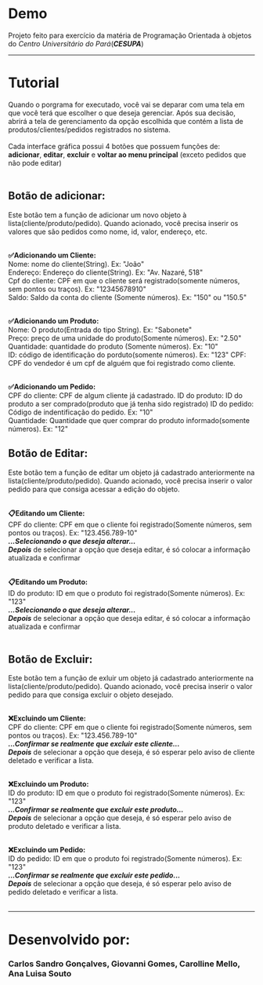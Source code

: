 # Demo
Projeto feito para exercício da matéria de Programação Orientada à objetos do <i>Centro Universitário do Pará</i>(<b><i>CESUPA</i></b>)
<hr>
<h1>Tutorial</h1>
Quando o porgrama for executado, você vai se deparar com uma tela em que você terá que escolher o que deseja gerenciar. Após sua decisão, abrirá a tela de gerenciamento da opção escolhida que contém a lista de produtos/clientes/pedidos registrados no sistema.
<br><br>
Cada interface gráfica possui 4 botões que possuem funções de: <b>adicionar</b>, <b>editar</b>, <b>excluir</b> e <b>voltar ao menu principal</b> (exceto pedidos que não pode editar)
<br><br>

<h2>Botão de adicionar:</h2> 
Este botão tem a função de adicionar um novo objeto à lista(cliente/produto/pedido). Quando acionado, você precisa inserir os valores que são pedidos como nome, id, valor, endereço, etc.
<br><br>

<b>✅Adicionando um Cliente:</b>
<br>
Nome: nome do cliente(String). Ex: "João"<br>
Endereço: Endereço do cliente(String). Ex: "Av. Nazaré, 518"<br>
Cpf do cliente: CPF em que o cliente será registrado(somente números, sem pontos ou traços). Ex: "12345678910"<br>
Saldo: Saldo da conta do cliente (Somente números). Ex: "150" ou "150.5"
<br>
<br>

<b>✅Adicionando um Produto:</b>
<br>
Nome: O produto(Entrada do tipo String). Ex: "Sabonete"<br>
Preço: preço de uma unidade do produto(Somente números). Ex: "2.50"<br>
Quantidade: quantidade do produto (Somente números). Ex: "10"<br>
ID: código de identificação do porduto(somente números). Ex: "123"
CPF: CPF do vendedor é um cpf de alguém que foi registrado como cliente.
<br>
<br>

<b>✅Adicionando um Pedido:</b>
<br>
CPF do cliente: CPF de algum cliente já cadastrado.
ID do produto: ID do produto a ser comprado(produto que já tenha sido registrado)
ID do pedido: Código de indentificação do pedido. Ex: "10"<br>
Quantidade: Quantidade que quer comprar do produto informado(somente números). Ex: "12"

<h2>Botão de Editar:</h2> 
Este botão tem a função de editar um objeto já cadastrado anteriormente na lista(cliente/produto/pedido). Quando acionado, você precisa inserir o valor pedido para que consiga acessar a edição do objeto.
<br><br>

<b>📋Editando um Cliente:</b>
<br>
CPF do cliente: CPF em que o cliente foi registrado(Somente números, sem pontos ou traços). Ex: "123.456.789-10"<br>
<b><i>...Selecionando o que deseja alterar...</i></b>
<br>
<b><i>Depois</i></b> de selecionar a opção que deseja editar, é só colocar a informação atualizada e confirmar
<br><br>

<b>📋Editando um Produto:</b>
<br>
ID do produto: ID em que o produto foi registrado(Somente números). Ex: "123"<br>
<b><i>...Selecionando o que deseja alterar...</i></b>
<br>
<b><i>Depois</i></b> de selecionar a opção que deseja editar, é só colocar a informação atualizada e confirmar
<br><br>

<h2>Botão de Excluir:</h2> 
Este botão tem a função de exluir um objeto já cadastrado anteriormente na lista(cliente/produto/pedido). Quando acionado, você precisa inserir o valor pedido para que consiga excluir o objeto desejado.
<br><br>

<b>❌Excluindo um Cliente:</b>
<br>
CPF do cliente: CPF em que o cliente foi registrado(Somente números, sem pontos ou traços). Ex: "123.456.789-10"<br>
<b><i>...Confirmar se realmente que excluir este cliente...</i></b>
<br>
<b><i>Depois</i></b> de selecionar a opção que deseja, é só esperar pelo aviso de cliente deletado e verificar a lista.
<br><br>

<b>❌Excluindo um Produto:</b>
<br>
ID do produto: ID em que o produto foi registrado(Somente números). Ex: "123"<br>
<b><i>...Confirmar se realmente que excluir este produto...</i></b>
<br>
<b><i>Depois</i></b> de selecionar a opção que deseja, é só esperar pelo aviso de produto deletado e verificar a lista.
<br><br>

<b>❌Excluindo um Pedido:</b>
<br>
ID do pedido: ID em que o produto foi registrado(Somente números). Ex: "123"<br>
<b><i>...Confirmar se realmente que excluir este pedido...</i></b>
<br>
<b><i>Depois</i></b> de selecionar a opção que deseja, é só esperar pelo aviso de pedido deletado e verificar a lista.
<br><br>

<hr>

<h1>Desenvolvido por:</h1> <h3>Carlos Sandro Gonçalves, Giovanni Gomes, Carolline Mello, Ana Luisa Souto</h3>
